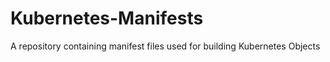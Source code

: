 # Kubernetes-Manifests

A repository containing manifest files used for building Kubernetes Objects
